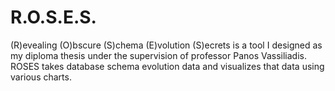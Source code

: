 # R.O.S.E.S.

(R)evealing (O)bscure (S)chema (E)volution (S)ecrets is a tool I designed as my diploma thesis under the supervision of professor Panos Vassiliadis. ROSES takes database schema evolution data and visualizes that data using various charts.
